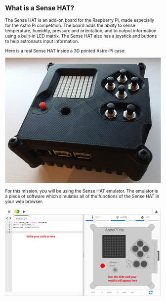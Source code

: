 ## What is a Sense HAT?

The Sense HAT is an add-on board for the Raspberry Pi, made especially for the Astro Pi competition. The board adds the ability to sense temperature, humidity, pressure and orientation, and to output information using a built-in LED matrix. The Sense HAT also has a joystick and buttons to help astronauts input information.

Here is a real Sense HAT inside a 3D printed Astro-Pi case:

![Real Astro Pi](images/real-astro-pi.png)

For this mission, you will be using the Sense HAT emulator. The emulator is a piece of software which simulates all of the functions of the Sense HAT in your web browser.

![Sense HAT emulator](images/sense-hat-emulator.png)
